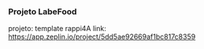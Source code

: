 ### Projeto LabeFood

projeto: template rappi4A 
link: https://app.zeplin.io/project/5dd5ae92669af1bc817c8359
